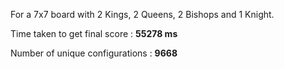 For a 7x7 board with 2 Kings, 2 Queens, 2 Bishops and 1 Knight.

Time taken to get final score : **55278 ms**

Number of unique configurations : **9668**

    